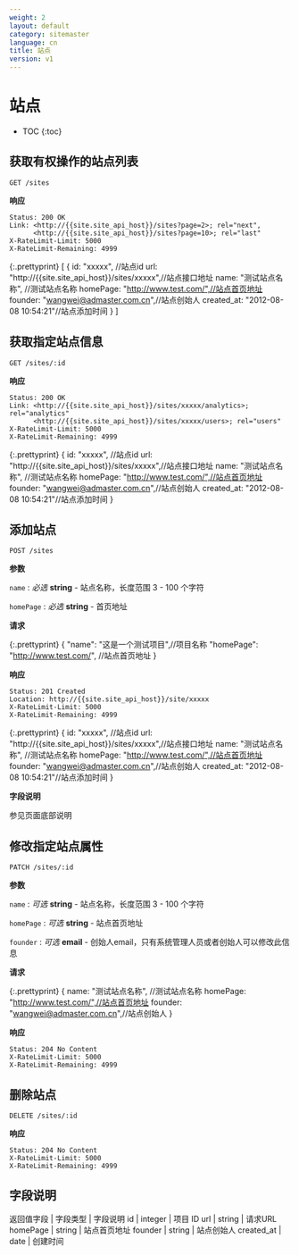 ```yaml
---
weight: 2
layout: default
category: sitemaster
language: cn
title: 站点
version: v1
---
```


# 站点

* TOC
{:toc}

## 获取有权操作的站点列表

    GET /sites

**响应**

    Status: 200 OK
    Link: <http://{{site.site_api_host}}/sites?page=2>; rel="next",
          <http://{{site.site_api_host}}/sites?page=10>; rel="last"
    X-RateLimit-Limit: 5000
    X-RateLimit-Remaining: 4999

{:.prettyprint}
    [
      {
          id: "xxxxx", //站点id
          url: "http://{{site.site_api_host}}/sites/xxxxx",//站点接口地址
          name: "测试站点名称", //测试站点名称
          homePage: "http://www.test.com/",//站点首页地址
          founder: "wangwei@admaster.com.cn",//站点创始人
          created_at: "2012-08-08 10:54:21"//站点添加时间
      }
    ]


## 获取指定站点信息

    GET /sites/:id

**响应**

    Status: 200 OK
    Link: <http://{{site.site_api_host}}/sites/xxxxx/analytics>; rel="analytics"
          <http://{{site.site_api_host}}/sites/xxxxx/users>; rel="users"
    X-RateLimit-Limit: 5000
    X-RateLimit-Remaining: 4999

{:.prettyprint}
    {
        id: "xxxxx", //站点id
        url: "http://{{site.site_api_host}}/sites/xxxxx",//站点接口地址
        name: "测试站点名称", //测试站点名称
        homePage: "http://www.test.com/",//站点首页地址
        founder: "wangwei@admaster.com.cn",//站点创始人
        created_at: "2012-08-08 10:54:21"//站点添加时间
    }


## 添加站点

    POST /sites

**参数**

`name`
: _必选_ **string** - 站点名称，长度范围 3 - 100 个字符

`homePage`
: _必选_ **string** - 首页地址


**请求**

{:.prettyprint}
    {
        "name": "这是一个测试项目",//项目名称
        "homePage": "http://www.test.com/", //站点首页地址
    }

**响应**

    Status: 201 Created
    Location: http://{{site.site_api_host}}/site/xxxxx
    X-RateLimit-Limit: 5000
    X-RateLimit-Remaining: 4999

{:.prettyprint}
    {
        id: "xxxxx", //站点id
        url: "http://{{site.site_api_host}}/sites/xxxxx",//站点接口地址
        name: "测试站点名称", //测试站点名称
        homePage: "http://www.test.com/",//站点首页地址
        founder: "wangwei@admaster.com.cn",//站点创始人
        created_at: "2012-08-08 10:54:21"//站点添加时间
    }

**字段说明**

参见页面底部说明

## 修改指定站点属性

    PATCH /sites/:id

**参数**

`name`
: _可选_ **string** - 站点名称，长度范围 3 - 100 个字符

`homePage`
: _可选_ **string** - 站点首页地址

`founder`
: _可选_ **email** - 创始人email，只有系统管理人员或者创始人可以修改此信息


**请求**

{:.prettyprint}
    {
        name: "测试站点名称", //测试站点名称
        homePage: "http://www.test.com/",//站点首页地址
        founder: "wangwei@admaster.com.cn",//站点创始人
    }

**响应**

    Status: 204 No Content
    X-RateLimit-Limit: 5000
    X-RateLimit-Remaining: 4999

## 删除站点

    DELETE /sites/:id

**响应**

    Status: 204 No Content
    X-RateLimit-Limit: 5000
    X-RateLimit-Remaining: 4999

## 字段说明

返回值字段         | 字段类型 | 字段说明
id               | integer | 项目 ID
url              | string  | 请求URL
homePage         | string  | 站点首页地址
founder          | string  | 站点创始人
created_at       | date    | 创建时间

